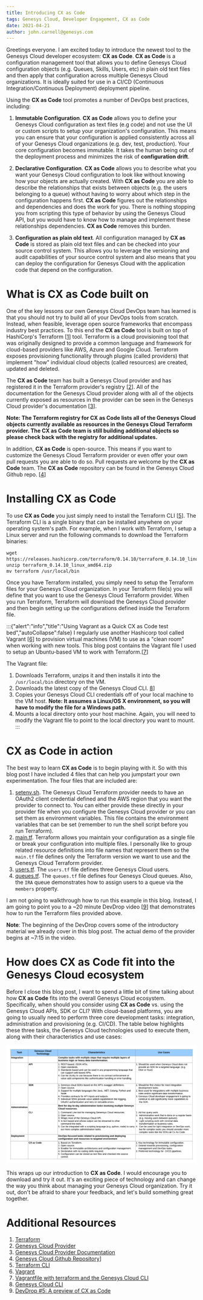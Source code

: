 ```yaml
---
title: Introducing CX as Code
tags: Genesys Cloud, Developer Engagement, CX as Code
date: 2021-04-21
author: john.carnell@genesys.com
---
```


Greetings everyone. I am excited today to introduce the newest tool to the Genesys Cloud developer ecosystem: **CX as Code**. **CX as Code** is a configuration management tool that allows you to define Genesys Cloud configuration objects (e.g. Queues, Skills, Users, etc) in plain old text files and then apply that configuration across multiple Genesys Cloud organizations. It is ideally suited for use in a CI/CD (Continuous Integration/Continuous Deployment) deployment pipeline.

Using the **CX as Code** tool promotes a number of DevOps best practices, including:

1. __Immutable Configuration__. **CX as Code** allows you to define your Genesys Cloud configuration as text files (e.g code) and not use the UI or custom scripts to setup your organization's configuration.  This means you can ensure that your configuration is applied consistently across all of your Genesys Cloud organizations (e.g. dev, test, production). Your core configuration becomes immutable. It takes the human being out of the deployment process and minimizes the risk of **configuration drift**.

2. __Declarative Configuration__. **CX as Code** allows you to describe what you want your Genesys Cloud configuration to look like without knowing how your objects are actually created. With **CX as Code** you are able to describe the relationships that exists between objects (e.g. the users belonging to a queue) without having to worry about which step in the configuration happens first. **CX as Code** figures out the relationships and dependencies and does the work for you. There is nothing stopping you from scripting this type of behavior by using the Genesys Cloud API, but you would have to know how to manage and implement these relationships dependencies. **CX as Code** removes this burden.

3. __Configuration as plain old text__. All configuration managed by **CX as Code** is stored as plain old text files and can be checked into your source control system. This allows you to leverage the versioning and audit capabilities of your source control system and also means that you can deploy the configuration for Genesys Cloud with the application code that depend on the configuration. 

# What is **CX as Code** built on
One of the key lessons our own Genesys Cloud DevOps team has learned is that you should not try to build all of your DevOps tools from scratch. Instead, when feasible, leverage open source frameworks that encompass industry best practices. To this end the **CX as Code** tool is built on top of HashiCorp's Terraform [[1](https://www.terraform.io/)] tool. Terraform is a cloud provisioning tool that was originally designed to provide a common language and framework for cloud-based providers like AWS, Azure and Google Cloud. Terraform exposes provisioning functionality through plugins (called providers) that implement "how" individual cloud objects (called resources) are created, updated and deleted.

The **CX as Code** team has built a Genesys Cloud provider and has registered it in the Terraform provider's registry [[2](https://registry.terraform.io/providers/MyPureCloud/genesyscloud/latest)]. All of the documentation for the Genesys Cloud provider along with all of the objects currently exposed as resources in the provider can be seen in the Genesys Cloud provider's documentation [[3](https://registry.terraform.io/providers/MyPureCloud/genesyscloud/latest/docs)].

**Note: The Terraform registry for **CX as Code** lists all of the Genesys Cloud objects currently available as resources in  the Genesys Cloud Terraform provider. The CX as Code team is still building additional objects so please check back with the registry for additional updates.**

In addition, **CX as Code** is open-source. This means if you want to customize the Genesys Cloud Terraform provider or even offer your own pull requests you are able to do so. Pull requests are welcome by the **CX as Code** team. The **CX as Code** repository can be found in the Genesys Cloud Github repo. [[4](https://github.com/MyPureCloud/terraform-provider-genesyscloud)]

# Installing **CX as Code**
To use **CX as Code** you just simply need to install the Terraform CLI [[5](https://www.terraform.io/downloads.html)]. The Terraform CLI is a single binary that can be installed anywhere on your operating system's path. For example, when I work with Terraform, I setup a Linux server and run the following commands to download the Terraform binaries:

```shell
wget https://releases.hashicorp.com/terraform/0.14.10/terraform_0.14.10_linux_amd64.zip
unzip terraform_0.14.10_linux_amd64.zip
mv terraform /usr/local/bin
```

Once you have Terraform installed, you simply need to setup the Terraform files for your Genesys Cloud organization. In your Terraform file(s) you will define that you want to use the Genesys Cloud Terraform provider. When you run Terraform, Terraform will download the Genesys Cloud provider and then begin setting up the configurations defined inside the Terraform file. 

:::{"alert":"info","title":"Using Vagrant as a Quick CX as Code test bed","autoCollapse":false}
I regularly use another Hashicorp tool called Vagrant [[6](https://www.vagrantup.com/)] to provision virtual machines (VM) to use as a "clean room" when working with new tools. This blog post contains the Vagrant file I used to setup an Ubuntu-based VM to work with Terraform.[[7](Vagrantfile)]

The Vagrant file:

1. Downloads Terraform, unzips it and then installs it into the `/usr/local/bin` directory on the VM. 
2. Downloads the latest copy of the Genesys Cloud CLI. [8](/api/rest/command-line-interface/)] 
3. Copies your Genesys Cloud CLI credentials off of your local machine to the VM host. **Note: It assumes a Linux/OS X environment, so you will have to modify the file for a Windows path.**
4. Mounts a local directory onto your host machine. Again, you will need to modify the Vagrant file to point to the local directory you want to mount.
:::

# **CX as Code** in action
The best way to learn **CX as Code** is to begin playing with it. So with this blog post I have included 4 files that can help you jumpstart your own experimentation. The four files that are included are:

1. [setenv.sh](setenv.sh). The Genesys Cloud Terraform provider needs to have an OAuth2 client credential defined and the AWS region that you want the provider to connect to. You can either provide these directly in your provider file when you configure the Genesys Cloud provider or you can set them as environment variables. This file contains the environment variables that can be set (remember to run the shell script before you run Terraform). 
2. [main.tf](main.tf). Terraform allows you maintain your configuration as a single file or break your configuration into multiple files. I personally like to group related resource definitions into file names that represent them so the `main.tf` file defines only the Terraform version we want to use and the Genesys Cloud Terraform provider.
3. [users.tf](users.tf). The `users.tf` file defines three Genesys Cloud users.
4. [queues.tf](queues.tf). The `queues.tf` file defines four Genesys Cloud queues. Also, the `IRA` queue demonstrates how to assign users to a queue via the `members` property.

I am not going to walkthrough how to run this example in this blog. Instead, I am going to point you to a ~20 minute DevDrop video [[9](https://www.youtube.com/watch?v=ol_8HYSGmGg)] that demonstrates how to run the Terraform files provided above. 

**Note**: The beginning of the DevDrop covers some of the introductory material we already cover in this blog post. The actual demo of the provider begins at ~7:15 in the video.

# How does **CX as Code** fit into the Genesys Cloud ecosystem
Before I close this blog post, I want to spend a little bit of time talking about how **CX as Code** fits into the overall Genesys Cloud ecosystem. Specifically, when should you consider using **CX as Code** vs. using the Genesys Cloud APIs, SDK or CLI? With cloud-based platforms, you are going to usually need to perform three core development tasks: integration, administration and provisioning (e.g. CI/CD).  The table below highlights these three tasks, the Genesys Cloud technologies used to execute them, along with their characteristics and use cases:

![API vs. SDK vs. CLI vs. CX as Code](comparison.png)

This wraps up our introduction to **CX as Code**. I would encourage you to download and try it out. It's an exciting piece of technology and can change the way you think about managing your Genesys Cloud organization. Try it out, don't be afraid to share your feedback, and let's build something great together.

# Additional Resources
1. [Terraform](https://www.terraform.io/)
2. [Genesys Cloud Provider](https://registry.terraform.io/providers/MyPureCloud/genesyscloud/latest)
3. [Genesys Cloud Provider Documentation](https://registry.terraform.io/providers/MyPureCloud/genesyscloud/latest/docs)
4. [Genesys Cloud Github Repository](https://github.com/MyPureCloud/terraform-provider-genesyscloud)]
5. [Terraform CLI](https://www.terraform.io/downloads.html)
6. [Vagrant](https://www.vagrantup.com/)
7. [Vagrantfile with terraform and the Genesys Cloud CLI](https://www.vagrantup.com/)
8. [Genesys Cloud CLI](/api/rest/command-line-interface/)
9. [DevDrop #5: A preview of CX as Code](https://www.youtube.com/watch?v=ol_8HYSGmGg)
